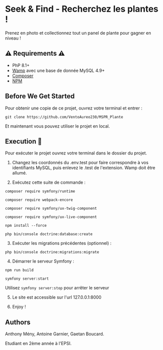# Seek & Find - Recherchez les plantes !

Prenez en photo et collectionnez tout un panel de plante pour gagner en niveau !

## :warning: Requirements :warning:

 - PhP 8.1+
 - [Wamp](https://www.wampserver.com/) avec une base de donnée MySQL 4.9+
 - [Composer](https://getcomposer.org/)
 - [NPM]()

## Before We Get Started

Pour obtenir une copie de ce projet, ouvrez votre terminal et entrer :

```
git clone https://github.com/VentoAureo230/MSPR_Plante
```
Et maintenant vous pouvez utiliser le projet en local.

## Execution :runner:

Pour exécuter le projet ouvrez votre terminal dans le dossier du projet.

1. Changez les coordonnés du .env.test pour faire correspondre à vos identifiants MySQL, puis enlevez le .test de l'extension. Wamp doit être allumé.

2. Exécutez cette suite de commande :

```
composer require symfony/runtime
```

```
composer require webpack-encore
```

```
composer require symfony/ux-twig-component
```

```
composer require symfony/ux-live-component
```

```
npm install --force
```

```
php bin/console doctrine:database:create
```

3. Exécuter les migrations précédentes (optionnel) :

```
php bin/console doctrine:migrations:migrate
```
4. Démarrer le serveur Symfony :


```
npm run build
```

```
symfony server:start
```

Utilisez `symfony server:stop` pour arrêter le serveur

5. Le site est accessible sur l'url 127.0.0.1:8000

6. Enjoy !

## Authors

Anthony Mény, Antoine Garnier, Gaetan Boucard.

Etudiant en 2ème année à l'EPSI.
